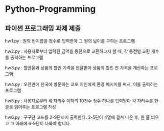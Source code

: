 # Python-Programming
파이썬 프로그래밍 과제 제출
------
hw1.py : 원의 반지름을 정수로 입력받아 그 원의 넓이를 구하는 프로그램

hw2.py : 사용자로부터 입력된 금액을 동전으로 교환하고자 할 때, 각 동전별 교환 개수를 출력하는 프로그램

hw3.py : 할인율과 상품의 할인 가격을 전달받아 상품의 할인 전 가격을 계산하는 프로그램

hw4.py : 오랜만에 한국에 방문하는 교포 지인에게 환영 메시지를 써서, 이를 출력하는 프로그램

hw5.py : 사용자로부터 세 자리수 이하의 10진수 정수 하나를 입력받아 각 자리수를 한글로 읽어주는 프로그램 작성

hw6.py : 구구단 코드를 2-9단까지 출력한다. 2-5단이 4열에 걸쳐 나온 후, 한 줄 띄우고 그 아래에 6-9단이 나와야 합니다.


